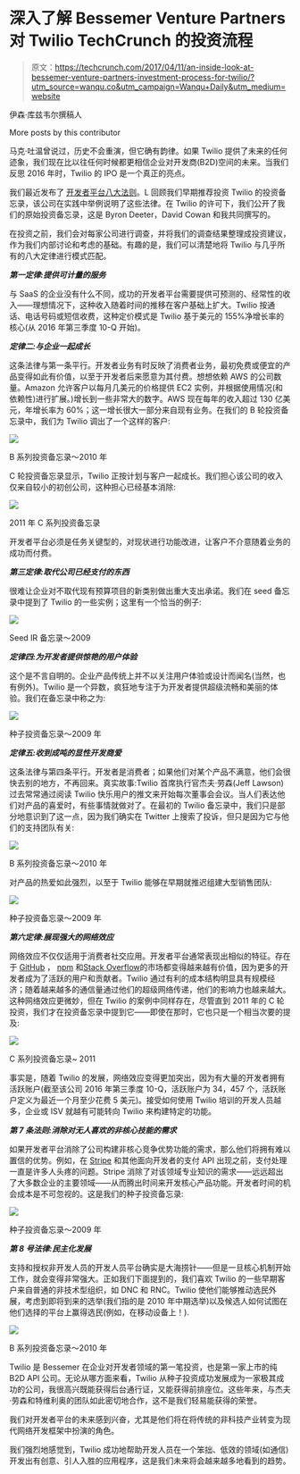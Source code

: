 # 深入了解 Bessemer Venture Partners 对 Twilio TechCrunch 的投资流程

> 原文：<https://techcrunch.com/2017/04/11/an-inside-look-at-bessemer-venture-partners-investment-process-for-twilio/?utm_source=wanqu.co&utm_campaign=Wanqu+Daily&utm_medium=website>

伊森·库兹韦尔撰稿人

More posts by this contributor

马克·吐温曾说过，历史不会重演，但它确有韵律。如果 Twilio 提供了未来的任何迹象，我们现在比以往任何时候都更相信企业对开发商(B2D)空间的未来。当我们反思 2016 年时，Twilio 的 IPO 是一个真正的亮点。

我们最近发布了 [开发者平台八大法则](https://medium.com/@ethankurz/programing-the-next-startups-to-the-language-of-developers-eight-laws-for-developer-platforms-181fd6941bf3)。L 回顾我们早期推荐投资 Twilio 的投资备忘录，该公司在实践中举例说明了这些法律。在 Twilio 的许可下，我们公开了我们的原始投资备忘录，这是 Byron Deeter，David Cowan 和我共同撰写的。

在投资之前，我们会对每家公司进行调查，并将我们的调查结果整理成投资建议，作为我们内部讨论和考虑的基础。有趣的是，我们可以清楚地将 Twilio 与几乎所有的八大定律进行模式匹配。

***第一定律:提供可计量的服务***

与 SaaS 的企业没有什么不同，成功的开发者平台需要提供可预测的、经常性的收入——理想情况下，这种收入随着时间的推移在客户基础上扩大。Twilio 按通话、电话号码或短信收费，这种定价模式是 Twilio 基于美元的 155%净增长率的核心(从 2016 年第三季度 10-Q 开始)。

***定律二:与企业一起成长***

这条法律与第一条平行。开发者业务有时反映了消费者业务，最初免费或便宜的产品变得如此有价值，以至于开发者后来愿意为其付费。想想依赖 AWS 的公司数量。Amazon 允许客户以每月几美元的价格提供 EC2 实例，并根据使用情况(和依赖性)进行扩展。)增长到一些非常大的数字。AWS 现在每年的收入超过 130 亿美元，年增长率为 60%；这一增长很大一部分来自现有业务。在我们的 B 轮投资备忘录中，我们为 Twilio 调出了一个这样的客户:

![](img/6109eeafed566d5f6839b08c9a0d972f.png)

B 系列投资备忘录～2010 年

C 轮投资备忘录显示，Twilio 正按计划与客户一起成长。我们担心该公司的收入仅来自较小的初创公司，这种担心已经基本消除:

![](img/7e64cfa68f3a21e7544af354a0ba1e33.png)

2011 年 C 系列投资备忘录

开发者平台必须是任务关键型的，对现状进行功能改进，让客户不介意随着业务的成功而付费。

***第三定律:取代公司已经支付的东西***

很难让企业对不取代现有预算项目的新类别做出重大支出承诺。我们在 seed 备忘录中提到了 Twilio 的一些实例；这里有一个恰当的例子:

![](img/5db52ea3b874393cce27db105b3b0ed8.png)

Seed IR 备忘录～2009

***定律四:为开发者提供惊艳的用户体验***

这个是不言自明的。企业产品传统上并不以关注用户体验或设计而闻名(当然，也有例外)。Twilio 是一个异数，疯狂地专注于为开发者提供超级流畅和美丽的体验。我们在备忘录中称之为:

![](img/352fe11a1195a4f390b433da33d3cafa.png)

种子投资备忘录～2009 年

***定律五:收到成吨的显性开发商爱***

这条法律与第四条平行。开发者是消费者；如果他们对某个产品不满意，他们会很快去别的地方，不再回来。真实故事:Twilio 首席执行官杰夫·劳森(Jeff Lawson)过去常常通过阅读 Twilio 快乐用户的推文来开始每次董事会会议。当人们表达他们对产品的喜爱时，有些事情就做对了。在最初的 Twilio 备忘录中，我们只是部分地意识到了这一点，因为我们确实在 Twitter 上搜索了投诉，但只是因为它与他们的支持团队有关:

![](img/f3d5a5b264c36ad4a8cdc9ba95cfb8fb.png)

B 系列投资备忘录～2010 年

对产品的热爱如此强烈，以至于 Twilio 能够在早期就推迟组建大型销售团队:

![](img/4ee82afc43054e68208b724a4235dc3d.png)

种子投资备忘录～2009 年

***第六定律:展现强大的网络效应***

网络效应不仅仅适用于消费者社交应用。开发者平台通常表现出相似的特征。存在于 [GitHub](https://github.com/) ， [npm](https://www.npmjs.com/) 和[Stack Overflow](http://stackoverflow.com/)的市场都变得越来越有价值，因为更多的开发者成为了活跃的用户和贡献者。Twilio 通过有利的成本结构明显具有规模经济；随着越来越多的通信量通过他们的超级网络传递，他们的影响力也越来越大。这种网络效应更微妙，但在 Twilio 的案例中同样存在，尽管直到 2011 年的 C 轮投资，我们才在投资备忘录中提到它——即使在那时，它也只是一个相当次要的提及:

![](img/908149be0e5927f47d638d2b363123da.png)

C 系列投资备忘录~ 2011

事实是，随着 Twilio 的发展，网络效应变得更加突出，因为有大量的开发者拥有活跃账户(截至该公司 2016 年第三季度 10-Q，活跃账户为 34，457 个，活跃账户定义为最近一个月至少花费 5 美元)。接受如何使用 Twilio 培训的开发人员越多，企业或 ISV 就越有可能转向 Twilio 来构建特定的功能。

***第 7 条法则:消除对无人喜欢的非核心技能的需求***

如果开发者平台消除了公司构建非核心竞争优势功能的需求，那么他们将拥有难以置信的优势。例如，在 [Stripe](https://stripe.com/) 和其他面向开发者的支付 API 出现之前，支付处理一直是许多人头疼的问题。Stripe 消除了对该领域专业知识的需求——远远超出了大多数企业的主要领域——从而腾出时间来开发核心产品功能。开发者时间的机会成本是不可忽视的。这是我们的种子投资备忘录:

![](img/175528fc42d905bb083398f7ae8e323b.png)

种子投资备忘录～2009 年

***第 8 号法律:民主化发展***

支持和授权非开发人员的开发人员平台确实是大海捞针——但是一旦核心机制开始工作，就会变得非常强大。正如我们下面提到的，我们喜欢 Twilio 的一些早期客户来自普通的非技术型组织，如 DNC 和 RNC。Twilio 使他们能够推动选民外展，考虑到即将到来的选举(我们指的是 2010 年中期选举)以及候选人如何试图在他们选择的平台上赢得选民(例如，在移动设备上！).

![](img/a02c3a00909b354e60dc3da4ad6499e6.png)

B 系列投资备忘录～2010 年

Twilio 是 Bessemer 在企业对开发者领域的第一笔投资，也是第一家上市的纯 B2D API 公司。无论从哪方面来看，Twilio 从种子投资成功发展成为一家极其成功的公司，我很高兴既能获得后台通行证，又能获得前排座位。这些年来，与杰夫·劳森和特维利奥的团队如此密切地合作，这不是我们轻易能获得的荣誉。

我们对开发者平台的未来感到兴奋，尤其是他们将在将传统的非科技产业转变为现代网络开发框架中扮演的角色。

我们强烈地感觉到，Twilio 成功地帮助开发人员在一个笨拙、低效的领域(如通信)开发出有创意、引人入胜的应用程序，这是我们未来将会越来越多地看到的趋势。